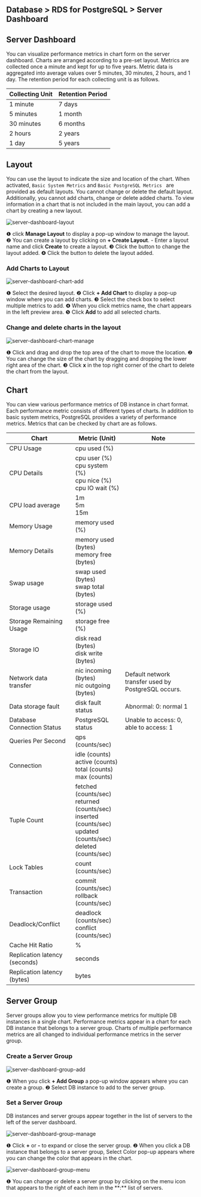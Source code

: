 ## Database > RDS for PostgreSQL > Server Dashboard

## Server Dashboard

You can visualize performance metrics in chart form on the server dashboard. Charts are arranged according to a pre-set layout. Metrics are collected once a minute and kept for up to five years. Metric data is aggregated into average values over 5 minutes, 30 minutes, 2 hours, and 1 day. The retention period for each collecting unit is as follows.

| Collecting Unit | Retention Period |
|-------|-------|
| 1 minute    | 7 days    |
| 5 minutes    | 1 month   |
| 30 minutes   | 6 months   |
| 2 hours   | 2 years    |
| 1 day    | 5 years    |

## Layout

You can use the layout to indicate the size and location of the chart. When activated, `Basic System Metrics` and `Basic PostgreSQL Metrics ` are provided as default layouts. You cannot change or delete the default layout. Additionally, you cannot add charts, change or delete added charts. To view information in a chart that is not included in the main layout, you can add a chart by creating a new layout.

![server-dashboard-layout](https://static.toastoven.net/prod_rds_postgres/20240611/server-dashboard-layout-en.png)

❶ click **Manage Layout** to display a pop-up window to manage the layout.
❷ You can create a layout by clicking on **+ Create Layout**.
    - Enter a layout name and click **Create** to create a layout.
❸ Click the button to change the layout added.
❹ Click the button to delete the layout added.

### Add Charts to Layout

![server-dashboard-chart-add](https://static.toastoven.net/prod_rds_postgres/20240611/server-dashboard-chart-add-en.png)

❶ Select the desired layout.
❷ Click **+ Add Chart** to display a pop-up window where you can add charts.
❸ Select the check box to select multiple metrics to add.
❹ When you click metrics name, the chart appears in the left preview area.
❺ Click **Add** to add all selected charts.

### Change and delete charts in the layout

![server-dashboard-chart-manage](https://static.toastoven.net/prod_rds_postgres/20240611/server-dashboard-chart-manage-en.png)

❶ Click and drag and drop the top area of the chart to move the location.
❷ You can change the size of the chart by dragging and dropping the lower right area of the chart.
❸ Click **x** in the top right corner of the chart to delete the chart from the layout.

## Chart

You can view various performance metrics of DB instance in chart format. Each performance metric consists of different types of charts. In addition to basic system metrics, PostgreSQL provides a variety of performance metrics. Metrics that can be checked by chart are as follows.

| Chart                      | Metric (Unit)                                                                                                              | Note                                                |
|----------------------------|----------------------------------------------------------------------------------------------------------------------------|-----------------------------------------------------|
| CPU Usage                  | cpu used (%)                                                                                                               |                                                     |
| CPU Details                | cpu user (%)<br/>cpu system (%)<br/>cpu nice (%)<br/>cpu IO wait (%)                                                       |                                                     |
| CPU load average           | 1m<br/>5m<br/>15m                                                                                                          |                                                     |
| Memory Usage               | memory used (%)                                                                                                            |                                                     |
| Memory Details             | memory used (bytes)<br/>memory free (bytes)                                                                                |                                                     |
| Swap usage                 | swap used (bytes)<br> swap total (bytes)                                                                                   |                                                     |
| Storage usage              | storage used (%)                                                                                                           |                                                     |
| Storage Remaining Usage    | storage free (%)                                                                                                           |                                                     |
| Storage IO                 | disk read (bytes)<br> disk write (bytes)                                                                                   |                                                     |
| Network data transfer      | nic incoming (bytes)<br> nic outgoing (bytes)                                                                              | Default network transfer used by PostgreSQL occurs. |
| Data storage fault         | disk fault status                                                                                                          | Abnormal: 0: normal 1                               |
| Database Connection Status | PostgreSQL status                                                                                                          | Unable to access: 0, able to access: 1              |
| Queries Per Second         | qps (counts/sec)                                                                                                           |                                                     |
| Connection                 | idle (counts)<br/>active (counts)<br/>total (counts)<br/>max (counts)                                                      |                                                     |
| Tuple Count                | fetched (counts/sec)<br/>returned (counts/sec)<br/>inserted (counts/sec)<br/>updated (counts/sec)<br/>deleted (counts/sec) |                                                     |
| Lock Tables                | count (counts/sec)                                                                                                         |                                                     |
| Transaction                | commit (counts/sec)<br/>rollback (counts/sec)                                                                              |                                                     |
| Deadlock/Conflict          | deadlock (counts/sec)<br/>conflict (counts/sec)                                                                            |                                                     |
| Cache Hit Ratio            | %                                                                                                                          |                                                     |
| Replication latency (seconds)                   | seconds                                                                                                                    |                                                     |
| Replication latency (bytes)                 | bytes                                                                                                                      |                                                     |

## Server Group

Server groups allow you to view performance metrics for multiple DB instances in a single chart. Performance metrics appear in a chart for each DB instance that belongs to a server group. Charts of multiple performance metrics are all changed to individual performance metrics in the server group.

### Create a Server Group

![server-dashboard-group-add](https://static.toastoven.net/prod_rds_postgres/20240611/server-dashboard-group-add-en.png)

❶ When you click **+ Add Group** a pop-up window appears where you can create a group.
❷ Select DB instance to add to the server group.

### Set a Server Group

DB instances and server groups appear together in the list of servers to the left of the server dashboard.

![server-dashboard-group-manage](https://static.toastoven.net/prod_rds_postgres/20240611/server-dashboard-group-manage-en.png)

❶ Click **+** or **-** to expand or close the server group.
❷ When you click a DB instance that belongs to a server group, Select Color pop-up appears where you can change the color that appears in the chart.

![server-dashboard-group-menu](https://static.toastoven.net/prod_rds_postgres/20240611/server-dashboard-group-menu-en.png)

❶ You can change or delete a server group by clicking on the menu icon that appears to the right of each item in the \*\*:** list of servers.